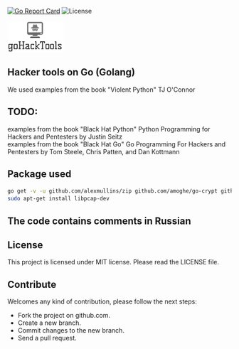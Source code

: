 [![Go Report Card](https://goreportcard.com/badge/github.com/dreddsa5dies/goHackTools)](https://goreportcard.com/report/github.com/dreddsa5dies/goHackTools) ![License](https://img.shields.io/badge/License-MIT-blue.svg)  

![IMAGE](img/goHackTools.png)

## Hacker tools on Go (Golang)  
We used examples from the book "Violent Python" TJ O'Connor  

## TODO:
examples from the book "Black Hat Python" Python Programming for Hackers and Pentesters by Justin Seitz  
examples from the book "Black Hat Go" Go Programming For Hackers and Pentesters by Tom Steele, Chris Patten, and Dan Kottmann  

## Package used
```bash
go get -v -u github.com/alexmullins/zip github.com/amoghe/go-crypt github.com/shavac/gexpect github.com/mattn/go-sqlite3 rsc.io/pdf github.com/oschwald/geoip2-golang github.com/google/gopacket golang.org/x/crypto/ssh
sudo apt-get install libpcap-dev 
```

## The code contains comments in Russian

## License
This project is licensed under MIT license. Please read the LICENSE file.

## Contribute
Welcomes any kind of contribution, please follow the next steps:

- Fork the project on github.com.
- Create a new branch.
- Commit changes to the new branch.
- Send a pull request.